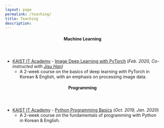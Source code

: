 ```yaml
---
layout: page
permalink: /teaching/
title: Teaching
description:
---
```


<header class="pub-heading">
	<h4>Machine Learning</h4>
</header>

* [KAIST IT Academy](https://ita.kaist.ac.kr/) - [Image Deep Learning with PyTorch](https://github.com/cheulyop/ITA-imagedeeplearning-pytorch) (*Feb. 2020, Co-instructed with [Jisu Han](linkedin.com/in/jisuhan))*
  * A 2-week course on the basics of deep learning with PyTorch in Korean & English, with an emphasis on processing image data.

<header class="pub-heading">
	<h4>Programming</h4>
</header>

* [KAIST IT Academy](https://ita.kaist.ac.kr/) - [Python Programming Basics](https://github.com/cheulyop/ITA-programming101-python) (*Oct. 2019, Jan. 2020*)
  * A 2-week course on the fundamentals of programming with Python in Korean & English.